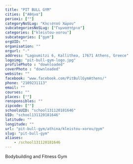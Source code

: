 ```yaml
---
title: "PIT BULL GYM"
cities: ["Αθήνα"]
perioxi: [""]
categoryNoSLug: "Κλειστού Χώρου"
subcategoriesNoSLug: ["Γυμναστήριο"]
categories: ["kleistou-xorou"]
subcategories: ["gym"]
orgUID: ""
organisation: ""
orgurl: "-"
address: "Lagoumitzi 6, Kallithea, 17671 Athens, Greece"
logoimg: "pit-bull-gym-logo.jpg"
profilePhoto : "downloaded"
coverPhoto : "downloaded"
website: ""
facebook: "www.facebook.com/PitBullGymAthens/"
phone: "2109231113"
email: ""
courses: ""
places: [""]
rensponsibles: ""
zipcode: [""]
schoolsUID: "school131120181646"
UID: "school131120181646"
latitude: ""
longitude: ""
url: "pit-bull-gym/athina/kleistou-xorou/gym"
slug: "pit-bull-gym"
aliases:
    - /school131120181646
---
```





Bodybuilding and Fitness Gym